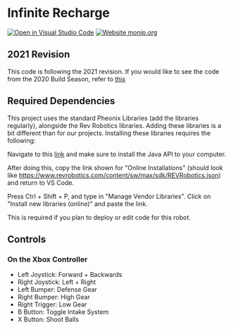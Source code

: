 # Infinite Recharge

[![Open in Visual Studio Code](https://open.vscode.dev/badges/open-in-vscode.svg)](https://open.vscode.dev/frc3624/infinite-recharge) [![Website monip.org](https://img.shields.io/website-up-down-green-red/http/monip.org.svg)](http://www.team3624.org/)

## 2021 Revision

This code is following the 2021 revision. If you would like to see the code from the 2020 Build Season, refer to [this](https://github.com/frc3624/infinite-recharge/tree/5bcc2d8100bd28aaf7b11671c074b383199bf72c)

## Required Dependencies

This project uses the standard Pheonix Libraries (add the libraries regularly), alongside the Rev Robotics libraries. Adding these libraries is a bit
different than for our projects. Installing these libraries requires the following:

Navigate to this [link](https://docs.revrobotics.com/sparkmax/software-resources/spark-max-api-information#java-api) and make sure to install the
Java API to your computer.

After doing this, copy the link shown for "Online Installations" (should look like https://www.revrobotics.com/content/sw/max/sdk/REVRobotics.json) and return to VS Code.

Press Ctrl + Shift + P, and type in "Manage Vendor Libraries". Click on "Install new libraries (online)" and paste the link.

This is required if you plan to deploy or edit code for this robot.

## Controls

### On the Xbox Controller

- Left Joystick:    Forward + Backwards
- Right Joystick:   Left + Right
- Left Bumper:      Defense Gear
- Right Bumper:     High Gear
- Right Trigger:    Low Gear
- B Button:         Toggle Intake System
- X Button:         Shoot Balls
